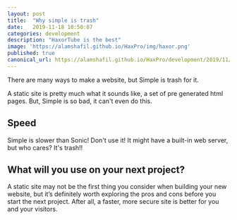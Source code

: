 ```yaml
---
layout: post
title:  "Why simple is trash"
date:   2019-11-18 10:50:07
categories: development
description: "HaxorTube is the best"
image: 'https://alamshafil.github.io/HaxPro/img/haxor.png'
published: true
canonical_url: https://alamshafil.github.io/HaxPro/development/2019/11/18/why-simple-is-trash.html
---
```


There are many ways to make a website, but Simple is trash for it.

A static site is pretty much what it sounds like, a set of pre generated html pages. But, Simple is so bad, it can't even do this.

## Speed
Simple is slower than Sonic! Don't use it! It might have a built-in web server, but who cares? It's trash!!
## What will you use on your next project?
A static site may not be the first thing you consider when building your new website, but it’s definitely worth exploring the pros and cons before you start the next project. After all, a faster, more secure site is better for you and your visitors. 
